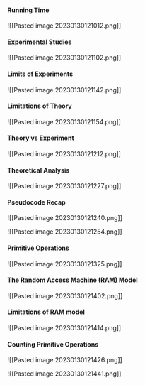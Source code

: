 #### Running Time
![[Pasted image 20230130121012.png]]
	

#### Experimental Studies
![[Pasted image 20230130121102.png]]
	
#### Limits of Experiments
![[Pasted image 20230130121142.png]]
	
#### Limitations of Theory
![[Pasted image 20230130121154.png]]
	
#### Theory vs Experiment
![[Pasted image 20230130121212.png]]
	
#### Theoretical Analysis
![[Pasted image 20230130121227.png]]
	
#### Pseudocode Recap
![[Pasted image 20230130121240.png]]
	
![[Pasted image 20230130121254.png]]
	
#### Primitive Operations
![[Pasted image 20230130121325.png]]
	
#### The Random Access Machine (RAM) Model
![[Pasted image 20230130121402.png]]
	
#### Limitations of RAM model
![[Pasted image 20230130121414.png]]
	
#### Counting Primitive Operations
![[Pasted image 20230130121426.png]]
	
![[Pasted image 20230130121441.png]]
	